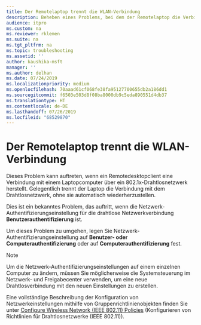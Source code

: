 ```yaml
---
title: Der Remotelaptop trennt die WLAN-Verbindung
description: Beheben eines Problems, bei dem der Remotelaptop die Verbindung mit dem Drahtlosnetzwerk trennt.
audience: itpro
ms.custom: na
ms.reviewer: rklemen
ms.suite: na
ms.tgt_pltfrm: na
ms.topic: troubleshooting
ms.assetid: ''
author: kaushika-msft
manager: ''
ms.author: delhan
ms.date: 07/24/2019
ms.localizationpriority: medium
ms.openlocfilehash: 70aaad61cf068fe38fa95127700655db2a186dd1
ms.sourcegitcommit: f6503e503d8f08ba8000db9c5eda890551d4db37
ms.translationtype: HT
ms.contentlocale: de-DE
ms.lasthandoff: 07/26/2019
ms.locfileid: "68529870"
---
```

# <a name="remote-laptop-disconnects-from-wireless-network"></a>Der Remotelaptop trennt die WLAN-Verbindung

Dieses Problem kann auftreten, wenn ein Remotedesktopclient eine Verbindung mit einem Laptopcomputer über ein 802.1x-Drahtlosnetzwerk herstellt. Gelegentlich trennt der Laptop die Verbindung mit dem Drahtlosnetzwerk, ohne sie automatisch wiederherzustellen.

Dies ist ein bekanntes Problem, das auftritt, wenn die Netzwerk-Authentifizierungseinstellung für die drahtlose Netzwerkverbindung **Benutzerauthentifizierung** ist.

Um dieses Problem zu umgehen, legen Sie Netzwerk-Authentifizierungseinstellung auf **Benutzer- oder Computerauthentifizierung** oder auf **Computerauthentifizierung** fest.

 > [!NOTE]  
> Um die Netzwerk-Authentifizierungseinstellungen auf einem einzelnen Computer zu ändern, müssen Sie möglicherweise die Systemsteuerung im Netzwerk- und Freigabecenter verwenden, um eine neue Drahtlosverbindung mit den neuen Einstellungen zu erstellen.

Eine vollständige Beschreibung der Konfiguration von Netzwerkeinstellungen mithilfe von Gruppenrichtlinienobjekten finden Sie unter [Configure Wireless Network (IEEE 802.11) Policies](../../../networking/core-network-guide/cncg/wireless/e-wireless-access-deployment.md#bkmk_policies) (Konfigurieren von Richtlinien für Drahtlosnetzwerke (IEEE 802.11)).
